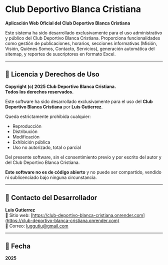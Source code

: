 # Club Deportivo Blanca Cristiana

**Aplicación Web Oficial del Club Deportivo Blanca Cristiana**

Este sistema ha sido desarrollado exclusivamente para el uso administrativo y público del Club Deportivo Blanca Cristiana. Proporciona funcionalidades como gestión de publicaciones, horarios, secciones informativas (Misión, Visión, Quiénes Somos, Contacto, Servicios), generación automática del sitemap, y reportes de suscriptores en formato Excel.

---

## 🚫 Licencia y Derechos de Uso

**Copyright (c) 2025 Club Deportivo Blanca Cristiana.  
Todos los derechos reservados.**

Este software ha sido desarrollado exclusivamente para el uso del **Club Deportivo Blanca Cristiana** por **Luis Gutierrez**.

Queda estrictamente prohibida cualquier:

- Reproducción  
- Distribución  
- Modificación  
- Exhibición pública  
- Uso no autorizado, total o parcial

Del presente software, sin el consentimiento previo y por escrito del autor y del Club Deportivo Blanca Cristiana.

**Este software no es de código abierto** y no puede ser compartido, vendido ni sublicenciado bajo ninguna circunstancia.

---

## 👤 Contacto del Desarrollador

**Luis Gutierrez**  
🔗 Sitio web: [https://club-deportivo-blanca-cristiana.onrender.com](https://club-deportivo-blanca-cristiana.onrender.com)  
📧 Correo: luggutiu@gmail.com

---

## 📅 Fecha

**2025**